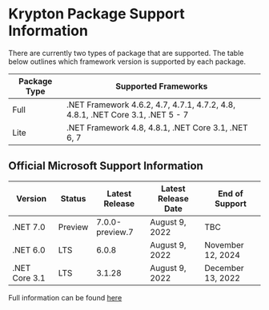 # Krypton Package Support Information

There are currently two types of package that are supported. The table below outlines which framework version is supported by each package.

| Package Type | Supported Frameworks |
|---|---|
| Full | .NET Framework 4.6.2, 4.7, 4.7.1, 4.7.2, 4.8, 4.8.1, .NET Core 3.1, .NET 5 - 7 |
| Lite | .NET Framework 4.8, 4.8.1, .NET Core 3.1, .NET 6, 7 |

## Official Microsoft Support Information

| Version | Status | Latest Release | Latest Release Date | End of Support |
|---|---|---|---|---|
| .NET 7.0 | Preview | 7.0.0-preview.7 | August 9, 2022 | TBC |
| .NET 6.0 | LTS | 6.0.8 | August 9, 2022 | November 12, 2024 |
| .NET Core 3.1 | LTS | 3.1.28 | August 9, 2022 | December 13, 2022 |

Full information can be found [here](https://dotnet.microsoft.com/en-us/download/dotnet)